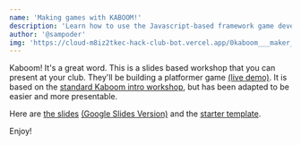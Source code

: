 ```yaml
---
name: 'Making games with KABOOM!'
description: 'Learn how to use the Javascript-based framework game development framework by making a Platformer game'
author: '@sampoder'
img: 'https://cloud-m8iz2tkec-hack-club-bot.vercel.app/0kaboom___maker_week-2.png'
---
```


Kaboom! It's a great word. This is a slides based workshop that you can present at your club. They'll be building a platformer game [(live demo)](https://replit.com/@sampoder/Maker-Week-Game-Dev-Template#code/main.js). It is based on the [standard Kaboom intro workshop](https://kaboomjs.com/doc/intro.md), but has been adapted to be easier and more presentable.

Here are [the slides](https://cloud-c92r5l9b2-hack-club-bot.vercel.app/0kaboom___maker_week.pdf) [(Google Slides Version)](https://docs.google.com/presentation/d/15KzlltTQm5-AS4ynCMTrInC3zFEFRRIgignGOyl2V4I/edit?usp=sharing) and the [starter template](https://hack.af/mw-game-starter).

Enjoy!
